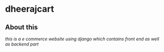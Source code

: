# dheerajcart
## About this
_this is a e commerce website using django which contains front end as well as backend part_
